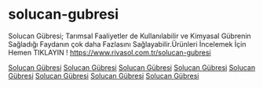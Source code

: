 # solucan-gubresi
Solucan Gübresi; Tarımsal Faaliyetler de Kullanılabilir ve Kimyasal Gübrenin Sağladığı Faydanın çok daha Fazlasını Sağlayabilir.Ürünleri İncelemek İçin Hemen TIKLAYIN !
https://www.rivasol.com.tr/solucan-gubresi

<a href="https://www.google.com/url?sa=i&url=https://www.rivasol.com.tr/solucan-gubresi">Solucan Gübresi</a>
<a href="https://www.google.ac/url?sa=i&url=//https://www.rivasol.com.tr/solucan-gubresi">Solucan Gübresi</a>
<a href="https://www.google.ad/url?sa=i&url=https://www.rivasol.com.tr/solucan-gubresi">Solucan Gübresi</a>
<a href="https://www.google.ae/url?sa=i&url=https://www.rivasol.com.tr/solucan-gubresi">Solucan Gübresi</a>
<a href="https://www.google.com.af/url?sa=i&url=https://www.rivasol.com.tr/solucan-gubresi">Solucan Gübresi</a>
<a href="https://www.google.com.ag/url?sa=i&url=https://www.rivasol.com.tr/solucan-gubresi">Solucan Gübresi</a>
<a href="https://www.google.com.ai/url?sa=i&url=https://www.rivasol.com.tr/solucan-gubresi">Solucan Gübresi</a>
<a href="https://www.google.com.tr/url?sa=i&url=https://www.rivasol.com.tr/solucan-gubresi">Solucan Gübresi</a>
